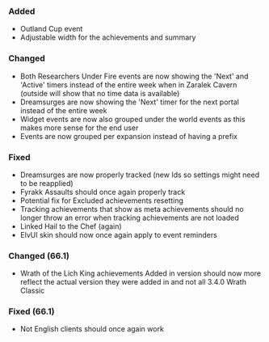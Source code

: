<p><h3>Added</h3></p>
<ul>
<li>Outland Cup event</li>
<li>Adjustable width for the achievements and summary</li>
</ul>
<p><h3>Changed</h3></p>
<ul>
<li>Both Researchers Under Fire events are now showing the 'Next' and 'Active' timers instead of the entire week when in Zaralek Cavern (outside will show that no time data is available)</li>
<li>Dreamsurges are now showing the 'Next' timer for the next portal instead of the entire week</li>
<li>Widget events are now also grouped under the world events as this makes more sense for the end user</li>
<li>Events are now grouped per expansion instead of having a prefix</li>
</ul>
<p><h3>Fixed</h3></p>
<ul>
<li>Dreamsurges are now properly tracked (new Ids so settings might need to be reapplied)</li>
<li>Fyrakk Assaults should once again properly track</li>
<li>Potential fix for Excluded achievements resetting</li>
<li>Tracking achievements that show as meta achievements should no longer throw an error when tracking achievements are not loaded</li>
<li>Linked Hail to the Chef (again)</li>
<li>ElvUI skin should now once again apply to event reminders</li>
</ul>
<p><h3>Changed (66.1)</h3></p>
<ul>
<li>Wrath of the Lich King achievements Added in version should now more reflect the actual version they were added in and not all 3.4.0 Wrath Classic</li>
</ul>
<p><h3>Fixed (66.1)</h3></p>
<ul>
<li>Not English clients should once again work</li>
</ul>